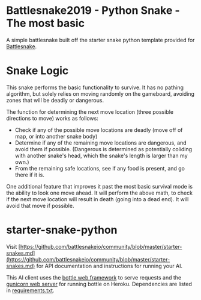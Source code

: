 # Battlesnake2019 - Python Snake - The most basic
A simple battlesnake built off the starter snake python template provided for [Battlesnake](http://battlesnake.io).

# Snake Logic
This snake performs the basic functionality to survive. It has no pathing algorithm, but solely relies on moving randomly on the gameboard, avoiding zones that will be deadly or dangerous.

The function for determining the next move location (three possible directions to move) works as follows:
- Check if any of the possible move locations are deadly (move off of map, or into another snake body)
- Determine if any of the remaining move locations are dangerous, and avoid them if possible. (Dangerous is determined as potentially coliding with another snake's head, which the snake's length is larger than my own.)
- From the remaining safe locations, see if any food is present, and go there if it is.

One additional feature that improves it past the most basic survival mode is the ability to look one move ahead. It will perform the above math, to check if the next move location will result in death (going into a dead end). It will avoid that move if possible.


# starter-snake-python
Visit [https://github.com/battlesnakeio/community/blob/master/starter-snakes.md](https://github.com/battlesnakeio/community/blob/master/starter-snakes.md) for API documentation and instructions for running your AI.

This AI client uses the [bottle web framework](http://bottlepy.org/docs/dev/index.html) to serve requests and the [gunicorn web server](http://gunicorn.org/) for running bottle on Heroku. Dependencies are listed in [requirements.txt](requirements.txt).
